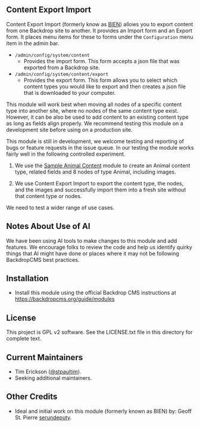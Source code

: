 Content Export Import
----
Content Export Import (formerly know as [BIEN](https://github.com/backdrop-contrib/bien)) 
allows you to export content from one Backdrop site to another. It provides
an Import form and an Export form. It places menu items for these to forms under
the `Configuration` menu item in the admin bar.


* `/admin/config/system/content`
  * Provides the import form. This form accepts a json file that was exported
  from a Backdrop site.
* `/admin/config/system/content/export`
  * Provides the export form. This form allows you to select which content types
  you would like to export and then creates a json file that is downloaded to
  your computer.

This module will work best when moving all nodes of a specific content type into
another site, where no nodes of the same content type exist. However, it can be 
also be used to add content to an existing content type as long as fields 
align properly. We recommend testing this module on a development site before using
on a production site.

This module is still in development, we welcome testing and reporting of bugs or
feature requests in the issue queue. In our testing the module works fairly well
in the following controlled experiment. 

1) We use the [Sample Animal Content](https://github.com/backdrop-contrib/sample_animal_content) module to create an Animal content type,
related fields and 8 nodes of type Animal, including images.

2) We use Content Export Import to export the content type, the nodes, and the images and successfully
import them into a fresh site without that content type or nodes.

We need to test a wider range of use cases.

Notes About Use of AI
---------------------
We have been using AI tools to make changes to this module and add features. We
encourage folks to review the code and help us identify quirky things that AI 
might have done or places where it may not be following BackdropCMS best practices.

Installation
------------

* Install this module using the official Backdrop CMS instructions at
    https://backdropcms.org/guide/modules

License
-------

This project is GPL v2 software. See the LICENSE.txt file in this directory for
complete text.

Current Maintainers
-------------------

* Tim Erickson ([@stpaultim](https://github.com/stpaultim)).
* Seeking additional maintainers.

Other Credits
-------------

* Ideal and initial work on this module (formerly known as BIEN) by: Geoff St. Pierre [serundeputy](https://github.com/serundeputy).
